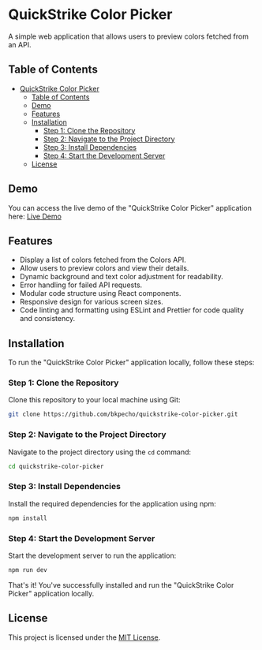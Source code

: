 # QuickStrike Color Picker

A simple web application that allows users to preview colors fetched from an API.

## Table of Contents

- [QuickStrike Color Picker](#quickstrike-color-picker)
  - [Table of Contents](#table-of-contents)
  - [Demo](#demo)
  - [Features](#features)
  - [Installation](#installation)
    - [Step 1: Clone the Repository](#step-1-clone-the-repository)
    - [Step 2: Navigate to the Project Directory](#step-2-navigate-to-the-project-directory)
    - [Step 3: Install Dependencies](#step-3-install-dependencies)
    - [Step 4: Start the Development Server](#step-4-start-the-development-server)
  - [License](#license)

## Demo

You can access the live demo of the "QuickStrike Color Picker" application here: [Live Demo](https://quickstrike-color-picker.netlify.app/)
## Features

- Display a list of colors fetched from the Colors API.
- Allow users to preview colors and view their details.
- Dynamic background and text color adjustment for readability.
- Error handling for failed API requests.
- Modular code structure using React components.
- Responsive design for various screen sizes.
- Code linting and formatting using ESLint and Prettier for code quality and consistency.
## Installation

To run the "QuickStrike Color Picker" application locally, follow these steps:

### Step 1: Clone the Repository

Clone this repository to your local machine using Git:

```bash
git clone https://github.com/bkpecho/quickstrike-color-picker.git
```

### Step 2: Navigate to the Project Directory

Navigate to the project directory using the `cd` command:

```bash
cd quickstrike-color-picker
```

### Step 3: Install Dependencies

Install the required dependencies for the application using npm:

```bash
npm install
```

### Step 4: Start the Development Server

Start the development server to run the application:

```bash
npm run dev
```

That's it! You've successfully installed and run the "QuickStrike Color Picker" application locally.

## License

This project is licensed under the [MIT License](LICENSE).
